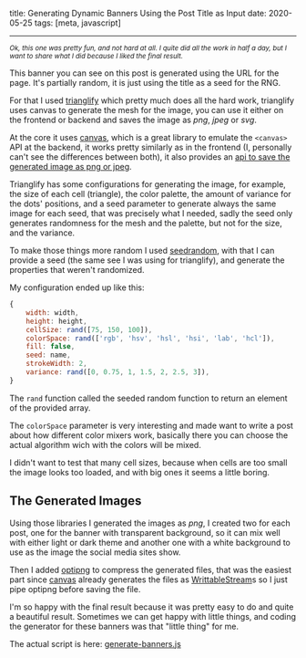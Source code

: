 title: Generating Dynamic Banners Using the Post Title as Input
date: 2020-05-25
tags: [meta, javascript]

----

<small><i>Ok, this one was pretty fun, and not hard at all. I quite did all the work in half a day, but I want to share what I did because I liked the final result.</i></small>

This banner you can see on this post is generated using the URL for the page. It's partially random, it is just using the title as a seed for the RNG.

For that I used [trianglify][trianglify] which pretty much does all the hard work, trianglify uses canvas to generate the mesh for the image, you can use it either on the frontend or backend and saves the image as _png_, _jpeg_ or _svg_.

At the core it uses [canvas][canvas], which is a great library to emulate the `<canvas>` API at the backend, it works pretty similarly as in the frontend (I, personally can't see the differences between both), it also provides an [api to save the generated image as png or jpeg][canvas-save].

Trianglify has some configurations for generating the image, for example, the size of each cell (triangle), the color palette, the amount of variance for the dots' positions, and a seed parameter to generate always the same image for each seed, that was precisely what I needed, sadly the seed only generates randomness for the mesh and the palette, but not for the size, and the variance.

To make those things more random I used [seedrandom][seedrandom], with that I can provide a seed (the same see I was using for trianglify), and generate the properties that weren't randomized.

My configuration ended up like this:

```javascript
{
    width: width,
    height: height,
    cellSize: rand([75, 150, 100]),
    colorSpace: rand(['rgb', 'hsv', 'hsl', 'hsi', 'lab', 'hcl']),
    fill: false,
    seed: name,
    strokeWidth: 2,
    variance: rand([0, 0.75, 1, 1.5, 2, 2.5, 3]),
}
```

The `rand` function called the seeded random function to return an element of the provided array.

The `colorSpace` parameter is very interesting and made want to write a post about how different color mixers work, basically there you can choose the actual algorithm wich with the colors will be mixed.

I didn't want to test that many cell sizes, because when cells are too small the image looks too loaded, and with big ones it seems a little boring.

## The Generated Images

Using those libraries I generated the images as _png_, I created two for each post, one for the banner with transparent background, so it can mix well with either light or dark theme and another one with a white background to use as the image the social media sites show.

Then I added [optipng][optipng] to compress the generated files, that was the easiest part since  [canvas][canvas] already generates the files as [WrittableStream][ws]s so I just pipe optipng before saving the file.

I'm so happy with the final result because it was pretty easy to do and quite a beautiful result. Sometimes we can get happy with little things, and coding the generator for these banners was that "little thing" for me.

The actual script is here: [generate-banners.js](https://github.com/HersonHN/hersonhn/blob/master/tools/generate-banners.js)


[trianglify]: https://trianglify.io/
[canvas]: https://www.npmjs.com/package/canvas
[canvas-save]: https://developer.aliyun.com/mirror/npm/package/canvas#canvascreatejpegstream
[seedrandom]: https://www.npmjs.com/package/seedrandom
[optipng]: https://www.npmjs.com/package/optipng
[ws]: https://nodejs.org/api/stream.html#stream_writable_streams
